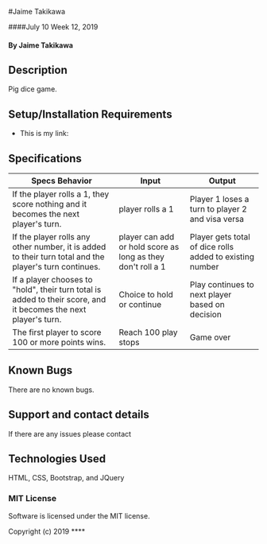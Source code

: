 #Jaime Takikawa

####July 10 Week 12, 2019

#### By Jaime Takikawa

## Description
Pig dice game.


## Setup/Installation Requirements

* This is my link:

## Specifications

|Specs Behavior|Input|Output|
|-|-|-|
|If the player rolls a 1, they score nothing and it becomes the next player's turn.|player rolls a 1|Player 1 loses a turn to player 2 and visa versa|
|If the player rolls any other number, it is added to their turn total and the player's turn continues.|player can add or hold score as long as they don't roll a 1|Player gets total of dice rolls added to existing number|
|If a player chooses to "hold", their turn total is added to their score, and it becomes the next player's turn.|Choice to hold or continue|Play continues to next player based on decision|
|The first player to score 100 or more points wins.|Reach 100 play stops|Game over|



## Known Bugs

There are no known bugs.

## Support and contact details

If there are any issues please contact

## Technologies Used

HTML, CSS, Bootstrap, and JQuery

### MIT License
Software is licensed under the MIT license.

Copyright (c) 2019 ****
